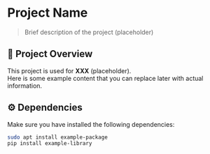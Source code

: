 # Project Name

> Brief description of the project (placeholder)

## 📌 Project Overview
This project is used for **XXX** (placeholder).  
Here is some example content that you can replace later with actual information.

## ⚙️ Dependencies
Make sure you have installed the following dependencies:
```bash
sudo apt install example-package
pip install example-library

